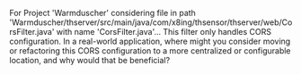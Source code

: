 For Project 'Warmduscher' considering file in path 'Warmduscher/thserver/src/main/java/com/x8ing/thsensor/thserver/web/CorsFilter.java' with name 'CorsFilter.java'... 
This filter only handles CORS configuration.  In a real-world application, where might you consider moving or refactoring this CORS configuration to a more centralized or configurable location, and why would that be beneficial?
